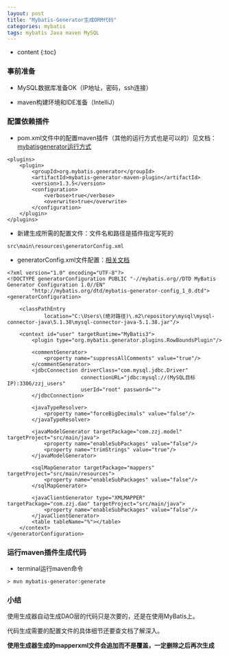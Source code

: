```yaml
---
layout: post
title: "Mybatis-Generator生成ORM代码"
categories: mybatis
tags: mybatis Java maven MySQL
---
```


* content
{:toc}

### 事前准备

- MySQL数据库准备OK（IP地址，密码，ssh连接）

- maven构建环境和IDE准备（IntelliJ）

### 配置依赖插件

- pom.xml文件中的配置maven插件（其他的运行方式也是可以的）见文档：[mybatisgenerator运行方式](http://www.mybatis.org/generator/running/running.html)

```
<plugins>
	<plugin>
		<groupId>org.mybatis.generator</groupId>
		<artifactId>mybatis-generator-maven-plugin</artifactId>
		<version>1.3.5</version>
		<configuration>
			<verbose>true</verbose>
			<overwrite>true</overwrite>
		</configuration>
	</plugin>
</plugins>
```

- 新建生成所需的配置文件：文件名和路径是插件指定写死的

```
src\main\resources\generatorConfig.xml 
```

- generatorConfig.xml文件配置：[相关文档](http://www.mybatis.org/generator/configreference/xmlconfig.html)

```
<?xml version="1.0" encoding="UTF-8"?>
<!DOCTYPE generatorConfiguration PUBLIC "-//mybatis.org//DTD MyBatis Generator Configuration 1.0//EN"
        "http://mybatis.org/dtd/mybatis-generator-config_1_0.dtd">
<generatorConfiguration>

    <classPathEntry
            location="C:\Users\(绝对路径)\.m2\repository\mysql\mysql-connector-java\5.1.38\mysql-connector-java-5.1.38.jar"/>

    <context id="user" targetRuntime="MyBatis3">
        <plugin type="org.mybatis.generator.plugins.RowBoundsPlugin"/>

        <commentGenerator>
            <property name="suppressAllComments" value="true"/>
        </commentGenerator>
        <jdbcConnection driverClass="com.mysql.jdbc.Driver"
                        connectionURL="jdbc:mysql://(MySQL目标IP):3306/zzj_users"
                        userId="root" password="">
        </jdbcConnection>

        <javaTypeResolver>
            <property name="forceBigDecimals" value="false"/>
        </javaTypeResolver>

        <javaModelGenerator targetPackage="com.zzj.model" targetProject="src/main/java">
            <property name="enableSubPackages" value="false"/>
            <property name="trimStrings" value="true"/>
        </javaModelGenerator>
        
        <sqlMapGenerator targetPackage="mappers" targetProject="src/main/resources">
            <property name="enableSubPackages" value="false"/>
        </sqlMapGenerator>

        <javaClientGenerator type="XMLMAPPER" targetPackage="com.zzj.dao" targetProject="src/main/java">
            <property name="enableSubPackages" value="false"/>
        </javaClientGenerator>
        <table tableName="%"></table>
    </context>
</generatorConfiguration>
```

### 运行maven插件生成代码

- terminal运行maven命令

```
> mvn mybatis-generator:generate
```

### 小结

使用生成器自动生成DAO层的代码只是次要的，还是在使用MyBatis上。

代码生成需要的配置文件的具体细节还要查文档了解深入。

**使用生成器生成的mapperxml文件会追加而不是覆盖，一定删除之后再次生成**

 








